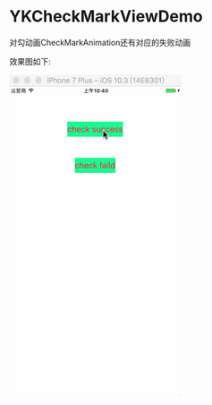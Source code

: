 # YKCheckMarkViewDemo
对勾动画CheckMarkAnimation还有对应的失败动画

效果图如下:

![](https://github.com/zhaojijin/YKCheckMarkViewDemo/blob/master/03.gif)

